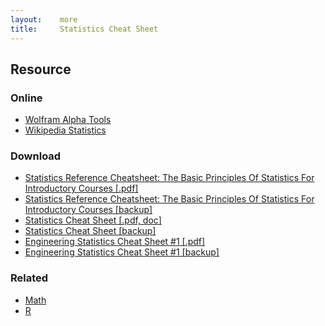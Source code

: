 ```yaml
---
layout:    more
title:     Statistics Cheat Sheet
---
```

<div class="content content-400">
    <div class="board board-326">
        <h2 class="board-title">Resource</h2>
        <div class="board-card">
            <h3 class="board-card-title">Online</h3>
            <ul>
                <li><a href="http://www.wolframalpha.com/examples/Statistics.html">Wolfram Alpha Tools</a></li>
                <li><a href="http://en.wikipedia.org/wiki/Statistics">Wikipedia Statistics</a></li>
            </ul>
        </div>
        <div class="board-card">
            <h3 class="board-card-title">Download</h3>
            <ul>
                <li><a href="http://www.scribd.com/doc/427513/Statistics-Reference-Cheatsheet">Statistics Reference Cheatsheet: The Basic Principles Of Statistics For Introductory Courses [.pdf]</a></li>
                <li><a href="/static/cs/427513-Statistics-Reference-Cheatsheet.pdf">Statistics Reference Cheatsheet: The Basic Principles Of Statistics For Introductory Courses [backup]</a></li>
                <li><a href="http://www.docstoc.com/docs/2479020/Statistics-Cheat-Sheet">Statistics Cheat Sheet [.pdf, doc]</a></li>
                <li><a href="/static/cs/statistic-cheat-sheet-mr-roth-2004.pdf">Statistics Cheat Sheet [backup]</a></li>
                <li><a href="http://www.docstoc.com/docs/9654895/Statistics-Cheat">Engineering Statistics Cheat Sheet #1 [.pdf]</a></li>
                <li><a href="/static/cs/Engineering-Statistic-Cheat-Sheet-1.pdf">Engineering Statistics Cheat Sheet #1 [backup]</a></li>
            </ul>
        </div>
        <div class="board-card">
            <h3 class="board-card-title">Related</h3>
            <ul>
                <li><a href="/math" title="Math Cheat Sheet">Math</a></li>
                <li><a href="/r" title="R Cheat Sheet">R</a></li>
            </ul>
        </div>
    </div>
</div>
